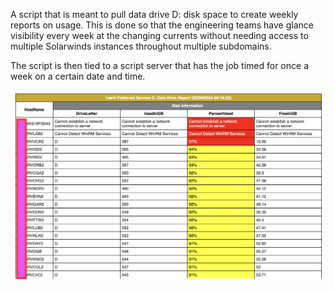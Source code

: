 A script that is meant to pull data drive D: disk space to create weekly reports on usage. This is done so that the engineering teams have glance visibility every week at the changing currents without needing access to multiple Solarwinds instances throughout multiple subdomains.

The script is then tied to a script server that has the job timed for once a week on a certain date and time.

![example](https://github.com/zabzone/Server-Storage-Report/blob/main/ReportExample.png?raw=true)
